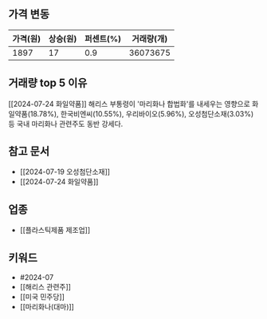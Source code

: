 ## 가격 변동
| 가격(원) | 상승(원) | 퍼센트(%) | 거래량(개)   |
| ----- | ----- | ------ | -------- |
| 1897  | 17    | 0.9    | 36073675 |
## 거래량 top 5 이유
[[2024-07-24 화일약품]]
해리스 부통령이 '마리화나 합법화'를 내세우는 영향으로 화일약품(18.78%), 한국비엔씨(10.55%), 우리바이오(5.96%), 오성첨단소재(3.03%) 등 국내 마리화나 관련주도 동반 강세다.
## 참고 문서
- [[2024-07-19 오성첨단소재]]
- [[2024-07-24 화일약품]]
## 업종
- [[플라스틱제품 제조업]]
## 키워드
- #2024-07
- [[해리스 관련주]]
- [[미국 민주당]]
- [[마리화나(대마)]]